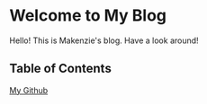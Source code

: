 # Welcome to My Blog

Hello! This is Makenzie's blog. Have a look around!

## Table of Contents

[My Github](https://github.com/CodeKirby24)